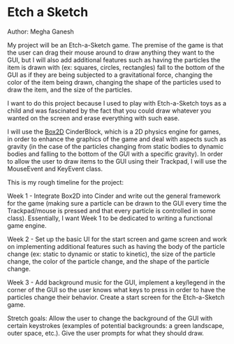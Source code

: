 # Etch a Sketch

Author: Megha Ganesh

My project will be an Etch-a-Sketch game. The premise of the game is that the user can drag their mouse around to draw anything they want to the GUI, but I will also add additional features such as having the particles the item is drawn with (ex: squares, circles, rectangles) fall to the bottom of the GUI as if they are being subjected to a gravitational force, changing the color of the item being drawn, changing the shape of the particles used to draw the item, and the size of the particles. 

I want to do this project because I used to play with Etch-a-Sketch toys as a child and was fascinated by the fact that you could draw whatever you wanted on the screen and erase everything with such ease. 

I will use the [Box2D](https://github.com/cinder/Cinder/tree/master/blocks/Box2D) CinderBlock, which is a 2D physics engine for games, in order to enhance the graphics of the game and deal with aspects such as gravity (in the case of the particles changing from static bodies to dynamic bodies and falling to the bottom of the GUI with a specific gravity). In order to allow the user to draw items to the GUI using their Trackpad, I will use the MouseEvent and KeyEvent class. 

This is my rough timeline for the project:

Week 1 - Integrate Box2D into Cinder and write out the general framework for the game (making sure a particle can be drawn to the GUI every time the Trackpad/mouse is pressed and that every particle is controlled in some class). Essentially, I want Week 1 to be dedicated to writing a functional game engine. 

Week 2 - Set up the basic UI for the start screen and game screen and work on implementing additional features such as having the body of the particle change (ex: static to dynamic or static to kinetic), the size of the particle change, the color of the particle change, and the shape of the particle change. 

Week 3 - Add background music for the GUI, implement a key/legend in the corner of the GUI so the user knows what keys to press in order to have the particles change their behavior. Create a start screen for the Etch-a-Sketch game. 

Stretch goals: Allow the user to change the background of the GUI with certain keystrokes (examples of potential backgrounds: a green landscape, outer space, etc.). Give the user prompts for what they should draw. 
